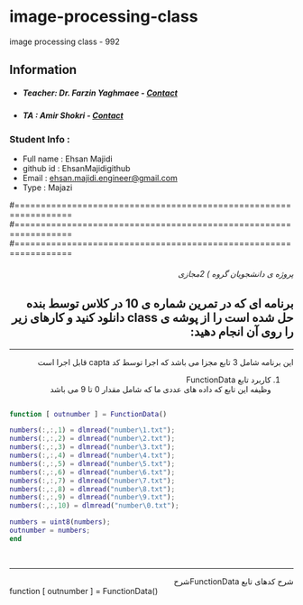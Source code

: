 # image-processing-class
image processing class - 992

## Information
* ##### Teacher: Dr. Farzin Yaghmaee - [Contact](mailto:f_yaghmaee@semnan.ac.ir)
* ##### TA : Amir Shokri - [Contact](mailto:amirshokri@semnan.ac.ir)

### Student Info :
* Full name : Ehsan Majidi
* github id : EhsanMajidigithub
* Email : ehsan.majidi.engineer@gmail.com
* Type : Majazi

#=================================================================
#=================================================================
#=================================================================
<div dir="rtl">

###### پروژه ی دانشجویان گروه ) 2مجازی <br/>


## برنامه ای که در تمرین شماره ی 10 در کلاس توسط بنده حل شده است را از پوشه ی class دانلود کنید و کارهای زیر را روی آن انجام دهید:<br/>


****
این برنامه شامل 3 تابع مجزا می باشد که اجرا توسط کد capta قابل اجرا است 
  
1. کاربرد تابع FunctionData  
  وظیفه این تابع که داده های عددی ما که شامل مقدار 0 تا 9 می باشد
  
</div>  

```matlab
  
function [ outnumber ] = FunctionData()

numbers(:,:,1) = dlmread("number\1.txt");
numbers(:,:,2) = dlmread("number\2.txt");
numbers(:,:,3) = dlmread("number\3.txt");
numbers(:,:,4) = dlmread("number\4.txt");
numbers(:,:,5) = dlmread("number\5.txt");
numbers(:,:,6) = dlmread("number\6.txt");
numbers(:,:,7) = dlmread("number\7.txt");
numbers(:,:,8) = dlmread("number\8.txt");
numbers(:,:,9) = dlmread("number\9.txt");
numbers(:,:,10) = dlmread("number\0.txt");

numbers = uint8(numbers);
outnumber = numbers;
end
 
  
```
***
<div dir="rtl">
شرح کدهای تابع FunctionDataشرح 
 </div>  
 
 <div dir="ltr">
function [ outnumber ] = FunctionData()  
   </div>  
  
  
</div>  
